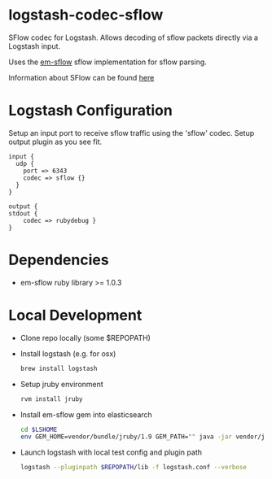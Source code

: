 logstash-codec-sflow
====================

SFlow codec for Logstash.  Allows decoding of sflow packets directly via a Logstash input.

Uses the [em-sflow](https://github.com/normelton/em-sflow) sflow implementation for sflow parsing.

Information about SFlow can be found [here](http://www.sflow.org/about/index.php)

Logstash Configuration
====================

Setup an input port to receive sflow traffic using the 'sflow' codec.  Setup output plugin as you see fit.

    input {
      udp {
        port => 6343
        codec => sflow {}
      }
    }

    output {
    stdout {
        codec => rubydebug }
    }



Dependencies
====================

* em-sflow ruby library >= 1.0.3

Local Development
=======================

* Clone repo locally (some $REPOPATH)
* Install logstash (e.g. for osx)
  ```bash
  brew install logstash
  ```
* Setup jruby environment
   ```bash
   rvm install jruby
   ```
* Install em-sflow gem into elasticsearch
  ```bash
  cd $LSHOME
  env GEM_HOME=vendor/bundle/jruby/1.9 GEM_PATH="" java -jar vendor/jar/jruby-complete-1.7.11.jar -S gem install em-sflow
  ```

* Launch logstash with local test config and plugin path
  ```bash
  logstash --pluginpath $REPOPATH/lib -f logstash.conf --verbose
  ```
